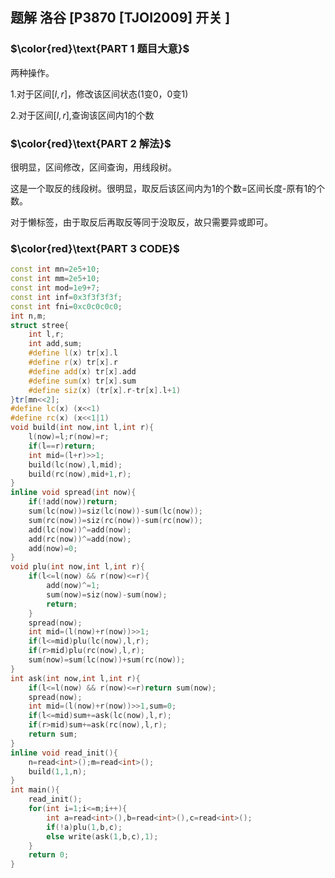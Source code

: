 ## 题解 洛谷 \[P3870 \[TJOI2009\] 开关 \]

### $\color{red}\text{PART 1 题目大意}$

两种操作。

1.对于区间$[l,r]$，修改该区间状态(1变0，0变1)

2.对于区间$[l,r]$,查询该区间内1的个数

### $\color{red}\text{PART 2 解法}$

很明显，区间修改，区间查询，用线段树。

这是一个取反的线段树。很明显，取反后该区间内为1的个数=区间长度-原有1的个数。

对于懒标签，由于取反后再取反等同于没取反，故只需要异或即可。

### $\color{red}\text{PART 3 CODE}$

```cpp
const int mn=2e5+10;
const int mm=2e5+10;
const int mod=1e9+7;
const int inf=0x3f3f3f3f;
const int fni=0xc0c0c0c0;
int n,m;
struct stree{
    int l,r;
    int add,sum;
    #define l(x) tr[x].l
    #define r(x) tr[x].r
    #define add(x) tr[x].add
    #define sum(x) tr[x].sum
    #define siz(x) (tr[x].r-tr[x].l+1)
}tr[mn<<2];
#define lc(x) (x<<1)
#define rc(x) (x<<1|1)
void build(int now,int l,int r){
    l(now)=l;r(now)=r;
    if(l==r)return;
    int mid=(l+r)>>1;
    build(lc(now),l,mid);
    build(rc(now),mid+1,r);
}
inline void spread(int now){
    if(!add(now))return;
    sum(lc(now))=siz(lc(now))-sum(lc(now));
    sum(rc(now))=siz(rc(now))-sum(rc(now));
    add(lc(now))^=add(now);
    add(rc(now))^=add(now);
    add(now)=0;
}
void plu(int now,int l,int r){
    if(l<=l(now) && r(now)<=r){
        add(now)^=1;
        sum(now)=siz(now)-sum(now);
        return;
    }
    spread(now);
    int mid=(l(now)+r(now))>>1;
    if(l<=mid)plu(lc(now),l,r);
    if(r>mid)plu(rc(now),l,r);
    sum(now)=sum(lc(now))+sum(rc(now));
}
int ask(int now,int l,int r){
    if(l<=l(now) && r(now)<=r)return sum(now);
    spread(now);
    int mid=(l(now)+r(now))>>1,sum=0;
    if(l<=mid)sum+=ask(lc(now),l,r);
    if(r>mid)sum+=ask(rc(now),l,r);
    return sum;
}
inline void read_init(){
    n=read<int>();m=read<int>();
    build(1,1,n);
}
int main(){
    read_init();
    for(int i=1;i<=m;i++){
        int a=read<int>(),b=read<int>(),c=read<int>();
        if(!a)plu(1,b,c);
        else write(ask(1,b,c),1);
    }
    return 0;
}
```